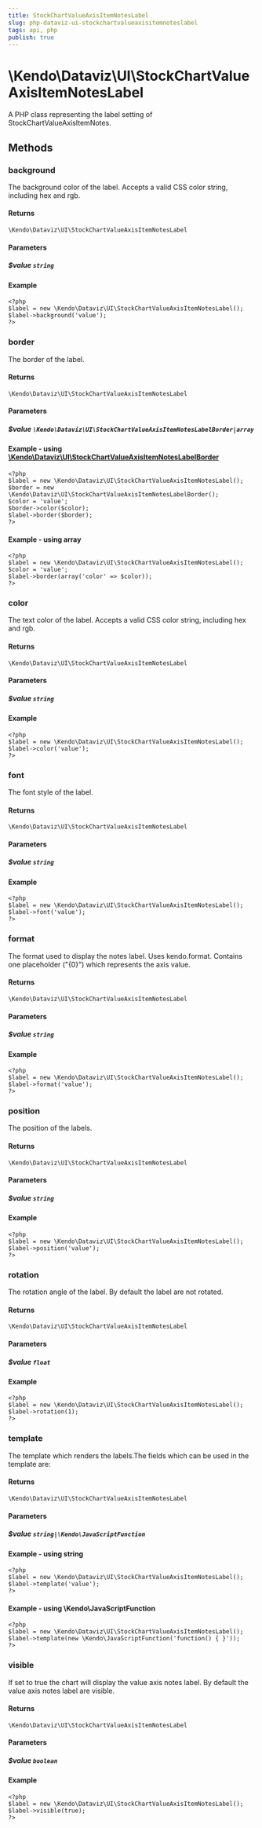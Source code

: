 ```yaml
---
title: StockChartValueAxisItemNotesLabel
slug: php-dataviz-ui-stockchartvalueaxisitemnoteslabel
tags: api, php
publish: true
---
```


# \Kendo\Dataviz\UI\StockChartValueAxisItemNotesLabel

A PHP class representing the label setting of StockChartValueAxisItemNotes.


## Methods

### background
The background color of the label. Accepts a valid CSS color string, including hex and rgb.

#### Returns
`\Kendo\Dataviz\UI\StockChartValueAxisItemNotesLabel`

#### Parameters

##### $value `string`



#### Example 
    <?php
    $label = new \Kendo\Dataviz\UI\StockChartValueAxisItemNotesLabel();
    $label->background('value');
    ?>

### border

The border of the label.

#### Returns
`\Kendo\Dataviz\UI\StockChartValueAxisItemNotesLabel`

#### Parameters

##### $value `\Kendo\Dataviz\UI\StockChartValueAxisItemNotesLabelBorder|array`


#### Example - using [\Kendo\Dataviz\UI\StockChartValueAxisItemNotesLabelBorder](/api/wrappers/php/Kendo/Dataviz/UI/StockChartValueAxisItemNotesLabelBorder)
    <?php
    $label = new \Kendo\Dataviz\UI\StockChartValueAxisItemNotesLabel();
    $border = new \Kendo\Dataviz\UI\StockChartValueAxisItemNotesLabelBorder();
    $color = 'value';
    $border->color($color);
    $label->border($border);
    ?>

#### Example - using array

    <?php
    $label = new \Kendo\Dataviz\UI\StockChartValueAxisItemNotesLabel();
    $color = 'value';
    $label->border(array('color' => $color));
    ?>

### color
The text color of the label. Accepts a valid CSS color string, including hex and rgb.

#### Returns
`\Kendo\Dataviz\UI\StockChartValueAxisItemNotesLabel`

#### Parameters

##### $value `string`



#### Example 
    <?php
    $label = new \Kendo\Dataviz\UI\StockChartValueAxisItemNotesLabel();
    $label->color('value');
    ?>

### font
The font style of the label.

#### Returns
`\Kendo\Dataviz\UI\StockChartValueAxisItemNotesLabel`

#### Parameters

##### $value `string`



#### Example 
    <?php
    $label = new \Kendo\Dataviz\UI\StockChartValueAxisItemNotesLabel();
    $label->font('value');
    ?>

### format
The format used to display the notes label. Uses kendo.format. Contains one placeholder ("{0}") which represents the axis value.

#### Returns
`\Kendo\Dataviz\UI\StockChartValueAxisItemNotesLabel`

#### Parameters

##### $value `string`



#### Example 
    <?php
    $label = new \Kendo\Dataviz\UI\StockChartValueAxisItemNotesLabel();
    $label->format('value');
    ?>

### position
The position of the labels.

#### Returns
`\Kendo\Dataviz\UI\StockChartValueAxisItemNotesLabel`

#### Parameters

##### $value `string`



#### Example 
    <?php
    $label = new \Kendo\Dataviz\UI\StockChartValueAxisItemNotesLabel();
    $label->position('value');
    ?>

### rotation
The rotation angle of the label. By default the label are not rotated.

#### Returns
`\Kendo\Dataviz\UI\StockChartValueAxisItemNotesLabel`

#### Parameters

##### $value `float`



#### Example 
    <?php
    $label = new \Kendo\Dataviz\UI\StockChartValueAxisItemNotesLabel();
    $label->rotation(1);
    ?>

### template
The template which renders the labels.The fields which can be used in the template are:

#### Returns
`\Kendo\Dataviz\UI\StockChartValueAxisItemNotesLabel`

#### Parameters

##### $value `string|\Kendo\JavaScriptFunction`



#### Example  - using string
    <?php
    $label = new \Kendo\Dataviz\UI\StockChartValueAxisItemNotesLabel();
    $label->template('value');
    ?>

#### Example  - using \Kendo\JavaScriptFunction
    <?php
    $label = new \Kendo\Dataviz\UI\StockChartValueAxisItemNotesLabel();
    $label->template(new \Kendo\JavaScriptFunction('function() { }'));
    ?>

### visible
If set to true the chart will display the value axis notes label. By default the value axis notes label are visible.

#### Returns
`\Kendo\Dataviz\UI\StockChartValueAxisItemNotesLabel`

#### Parameters

##### $value `boolean`



#### Example 
    <?php
    $label = new \Kendo\Dataviz\UI\StockChartValueAxisItemNotesLabel();
    $label->visible(true);
    ?>

 
